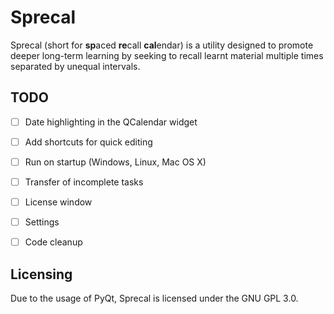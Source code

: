 # Sprecal
Sprecal (short for **sp**aced **re**call **cal**endar) is a utility designed to promote deeper long-term learning by seeking to recall learnt material multiple times separated by unequal intervals. 

## TODO
- [ ] Date highlighting in the QCalendar widget 
- [ ] Add shortcuts for quick editing
- [ ] Run on startup (Windows, Linux, Mac OS X)
- [ ] Transfer of incomplete tasks
- [ ] License window
- [ ] Settings
- [ ] Code cleanup


## Licensing
Due to the usage of PyQt, Sprecal is licensed under the GNU GPL 3.0.
